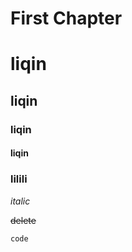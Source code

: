 # First Chapter

# liqin
## liqin

### liqin
#### liqin
### **lilili**

_italic_

~~delete~~


```
code
```

